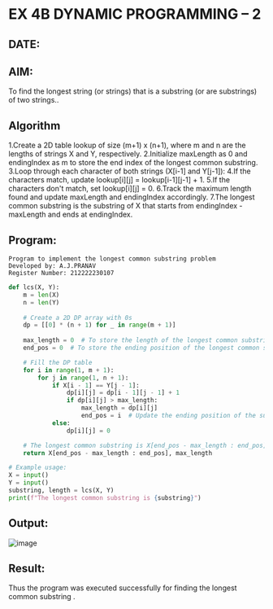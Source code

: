 # EX 4B DYNAMIC PROGRAMMING – 2
## DATE:
## AIM:
To find the longest string (or strings) that is a substring (or are substrings) of two strings..



## Algorithm
1.Create a 2D table lookup of size (m+1) x (n+1), where m and n are the lengths of strings X and Y, respectively.
2.Initialize maxLength as 0 and endingIndex as m to store the end index of the longest common substring.
3.Loop through each character of both strings (X[i-1] and Y[j-1]):
4.If the characters match, update lookup[i][j] = lookup[i-1][j-1] + 1.
5.If the characters don't match, set lookup[i][j] = 0.
6.Track the maximum length found and update maxLength and endingIndex accordingly.
7.The longest common substring is the substring of X that starts from endingIndex - maxLength and ends at endingIndex.


## Program:
```
Program to implement the longest common substring problem
Developed by: A.J.PRANAV
Register Number: 212222230107
```
```py
def lcs(X, Y):
    m = len(X)
    n = len(Y)
    
    # Create a 2D DP array with 0s
    dp = [[0] * (n + 1) for _ in range(m + 1)]
    
    max_length = 0  # To store the length of the longest common substring
    end_pos = 0  # To store the ending position of the longest common substring in X

    # Fill the DP table
    for i in range(1, m + 1):
        for j in range(1, n + 1):
            if X[i - 1] == Y[j - 1]:
                dp[i][j] = dp[i - 1][j - 1] + 1
                if dp[i][j] > max_length:
                    max_length = dp[i][j]
                    end_pos = i  # Update the ending position of the substring
            else:
                dp[i][j] = 0

    # The longest common substring is X[end_pos - max_length : end_pos]
    return X[end_pos - max_length : end_pos], max_length

# Example usage:
X = input()
Y = input()
substring, length = lcs(X, Y)
print(f"The longest common substring is {substring}")

```

## Output:
![image](https://github.com/user-attachments/assets/6ca1b91a-8095-4c26-8555-181a9f4f99f2)



## Result:
Thus the program was executed successfully for finding the longest common substring .
